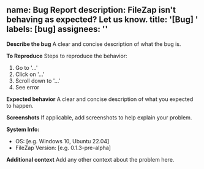 name: Bug Report
description: FileZap isn't behaving as expected? Let us know.
title: '[Bug] <short description>'
labels: [bug]
assignees: ''
---

**Describe the bug**
A clear and concise description of what the bug is.

**To Reproduce**
Steps to reproduce the behavior:
1. Go to '...'
2. Click on '...'
3. Scroll down to '...'
4. See error

**Expected behavior**
A clear and concise description of what you expected to happen.

**Screenshots**
If applicable, add screenshots to help explain your problem.

**System Info:**
- OS: [e.g. Windows 10, Ubuntu 22.04]
- FileZap Version: [e.g. 0.1.3-pre-alpha]

**Additional context**
Add any other context about the problem here.
